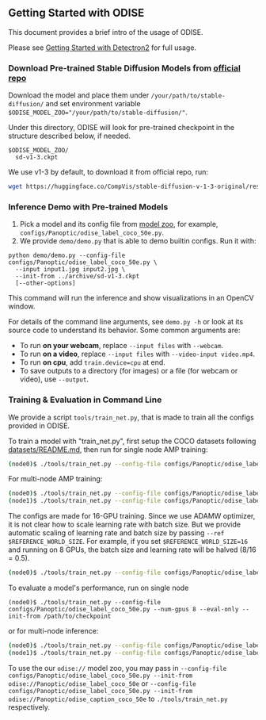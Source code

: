 ## Getting Started with ODISE

This document provides a brief intro of the usage of ODISE.

Please see [Getting Started with Detectron2](https://github.com/facebookresearch/detectron2/blob/master/GETTING_STARTED.md) for full usage.

### Download Pre-trained Stable Diffusion Models from [official repo](https://github.com/CompVis/stable-diffusion)

Download the model and place them under `/your/path/to/stable-diffusion/` and set environment variable `$ODISE_MODEL_ZOO="/your/path/to/stable-diffusion/"`. 

Under this directory, ODISE will look for pre-trained checkpoint in the structure described below, if needed.
```
$ODISE_MODEL_ZOO/
  sd-v1-3.ckpt
```

We use v1-3 by default, to download it from official repo, run:
```bash
wget https://huggingface.co/CompVis/stable-diffusion-v-1-3-original/resolve/main/sd-v1-3.ckpt -P archive/ --no-check-certificate
```

### Inference Demo with Pre-trained Models

1. Pick a model and its config file from
  [model zoo](README.md#model-zoo),
  for example, `configs/Panoptic/odise_label_coco_50e.py`.
2. We provide `demo/demo.py` that is able to demo builtin configs. Run it with:
```
python demo/demo.py --config-file configs/Panoptic/odise_label_coco_50e.py \
  --input input1.jpg input2.jpg \
  --init-from ../archive/sd-v1-3.ckpt
  [--other-options]
```
This command will run the inference and show visualizations in an OpenCV window.

For details of the command line arguments, see `demo.py -h` or look at its source code
to understand its behavior. Some common arguments are:
* To run __on your webcam__, replace `--input files` with `--webcam`.
* To run __on a video__, replace `--input files` with `--video-input video.mp4`.
* To run __on cpu__, add `train.device=cpu` at end.
* To save outputs to a directory (for images) or a file (for webcam or video), use `--output`.


### Training & Evaluation in Command Line

We provide a script `tools/train_net.py`, that is made to train all the configs provided in ODISE.

To train a model with "train_net.py", first
setup the COCO datasets following
[datasets/README.md](./datasets/README.md#expected-dataset-structure-for-coco),
then run for single node AMP training:
```bash
(node0)$ ./tools/train_net.py --config-file configs/Panoptic/odise_label_coco_50e.py --num-gpus 8 --amp 
```
For multi-node AMP training: 
```bash
(node0)$ ./tools/train_net.py --config-file configs/Panoptic/odise_label_coco_50e.py --machine-rank 0 --num-machines 2 --dist-url tcp://node_addr:29500 --num-gpus 8 --amp
(node1)$ ./tools/train_net.py --config-file configs/Panoptic/odise_label_coco_50e.py --machine-rank 1 --num-machines 2 --dist-url tcp://node_addr:29500 --num-gpus 8 --amp
```

The configs are made for 16-GPU training.
Since we use ADAMW optimizer, it is not clear how to scale learning rate with batch size.
But we provide automatic scaling of learning rate and batch size by passing `--ref $REFERENCE_WORLD_SIZE`. 
For example, if you set `$REFERENCE_WORLD_SIZE=16` and running on 8 GPUs, the batch size and learning rate will be halved (8/16 = 0.5).

```bash
(node0)$ ./tools/train_net.py --config-file configs/Panoptic/odise_label_coco_50e.py --num-gpus 8 --amp --ref 16
```

To evaluate a model's performance, run on single node
```
(node0)$ ./tools/train_net.py --config-file configs/Panoptic/odise_label_coco_50e.py --num-gpus 8 --eval-only --init-from /path/to/checkpoint
```
or for multi-node inference:
```bash
(node0)$ ./tools/train_net.py --config-file configs/Panoptic/odise_label_coco_50e.py --machine-rank 0 --num-machines 2 --dist-url tcp://node0_addr:29500 --num-gpus 8 --eval-only --init-from /path/to/checkpoint
(node1)$ ./tools/train_net.py --config-file configs/Panoptic/odise_label_coco_50e.py --machine-rank 1 --num-machines 2 --dist-url tcp://node0_addr:29500 --num-gpus 8 --eval-only --init-from /path/to/checkpoint
```

To use the our `odise://` model zoo, you may pass in `--config-file configs/Panoptic/odise_label_coco_50e.py --init-from odise://Panoptic/odise_label_coco_50e` or `--config-file configs/Panoptic/odise_label_coco_50e.py --init-from odise://Panoptic/odise_caption_coco_50e` to `./tools/train_net.py` respectively.
